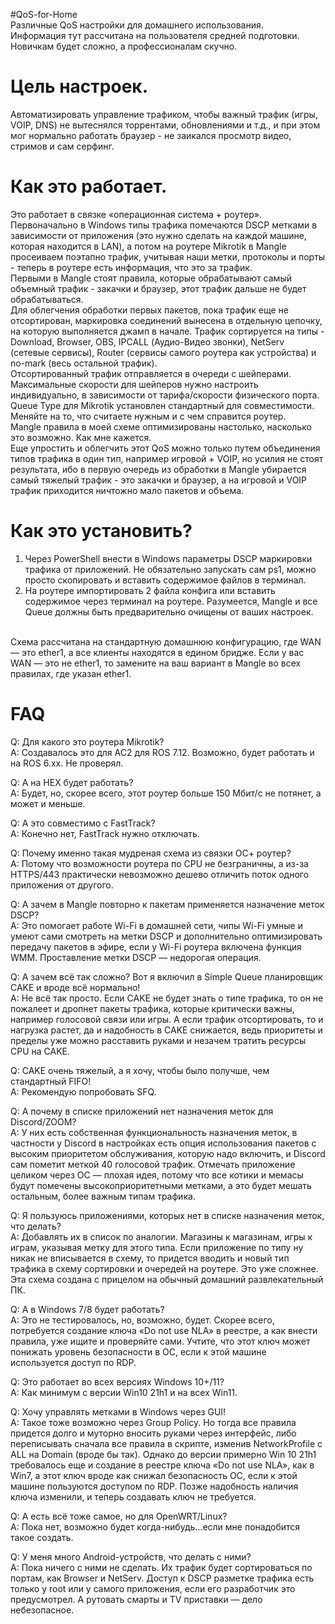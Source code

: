 #QoS-for-Home<br>
Различные QoS настройки для домашнего использования.<br>
Информация тут рассчитана на пользователя средней подготовки.<br>
Новичкам будет сложно, а профессионалам скучно.<br>

# Цель настроек.

Автоматизировать управление трафиком, чтобы важный трафик (игры, VOIP, DNS) не вытеснялся торрентами, обновлениями и т.д., и при этом мог нормально работать браузер - не заикался просмотр видео, стримов и сам серфинг.<br>

# Как это работает.
Это работает в связке «операционная система + роутер».<br>
Первоначально в Windows типы трафика помечаются DSCP метками в зависимости от приложения (это нужно сделать на каждой машине, которая находится в LAN), а потом на роутере Mikrotik в Mangle просеиваем поэтапно трафик, учитывая наши метки, протоколы и порты - теперь в роутере есть информация, что это за трафик.<br>
Первыми в Mangle стоят правила, которые обрабатывают самый объемный трафик - закачки и браузер, этот трафик дальше не будет обрабатываться.<br>
Для облегчения обработки первых пакетов, пока трафик еще не отсортирован, маркировка соединений вынесена в отдельную цепочку, на которую выполняется джамп в начале.
Трафик сортируется на типы - Download, Browser, OBS, IPCALL (Аудио-Видео звонки), NetServ (сетевые сервисы), Router (сервисы самого роутера как устройства) и no-mark (весь остальной трафик).<br>
Отсортированный трафик отправляется в очереди с шейперами.<br>
Максимальные скорости для шейперов нужно настроить индивидуально, в зависимости от тарифа/скорости физического порта.<br>
Queue Type для Mikrotik установлен стандартный для совместимости. Меняйте на то, что считаете нужным и с чем справится роутер.<br>
Mangle правила в моей схеме оптимизированы настолько, насколько это возможно. Как мне кажется.<br>
Еще упростить и облегчить этот QoS можно только путем объединения типов трафика в один тип, например игровой + VOIP, но усилия не стоят результата, ибо в первую очередь из обработки в Mangle убирается самый тяжелый трафик - это закачки и браузер, а на игровой и VOIP трафик приходится ничтожно мало пакетов и объема.<br>

# Как это установить?

1. Через PowerShell внести в Windows параметры DSCP маркировки трафика от приложений. Не обязательно запускать сам ps1, можно просто скопировать и вставить содержимое файлов в терминал.
2. На роутере импортировать 2 файла конфига или вставить содержимое через терминал на роутере. Разумеется, Mangle и все Queue должны быть предварительно очищены от ваших настроек.
<br>
Схема рассчитана на стандартную домашнюю конфигурацию, где WAN — это ether1, а все клиенты находятся в едином бридже. Если у вас WAN — это не ether1, то замените на ваш вариант в Mangle во всех правилах, где указан ether1.

# FAQ

Q: Для какого это роутера Mikrotik?<br>
A: Создавалось это для АС2 для ROS 7.12. Возможно, будет работать и на ROS 6.xx. Не проверял.<br>

Q: А на HEX будет работать?<br>
A: Будет, но, скорее всего, этот роутер больше 150 Мбит/с не потянет, а может и меньше.<br>

Q: А это совместимо с FastTrack?<br>
A: Конечно нет, FastTrack нужно отключать.<br>

Q: Почему именно такая мудреная схема из связки ОС+ роутер?<br>
A: Потому что возможности роутера по CPU не безграничны, а из-за HTTPS/443 практически невозможно дешево отличить поток одного приложения от другого.<br>

Q: А зачем в Mangle повторно к пакетам применяется назначение меток DSCP?<br>
A: Это помогает работе Wi-Fi в домашней сети, чипы Wi-Fi умные и умеют сами смотреть на метки DSCP и дополнительно оптимизировать передачу пакетов в эфире, если у Wi-Fi роутера включена функция WMM. Проставление метки DSCP — недорогая операция.<br>

Q: А зачем всё так сложно? Вот я включил в Simple Queue планировщик CAKE и вроде всё нормально!<br>
A: Не всё так просто. Если CAKE не будет знать о типе трафика, то он не пожалеет и дропнет пакеты трафика, которые критически важны, например голосовой связи или игры. А если трафик отсортировать, то и нагрузка растет, да и надобность в CAKE снижается, ведь приоритеты и пределы уже можно расставить руками и незачем тратить ресурсы CPU на CAKE.<br>

Q: CAKE очень тяжелый, а я хочу, чтобы было получше, чем стандартный FIFO!<br>
A: Рекомендую попробовать SFQ.<br>

Q: А почему в списке приложений нет назначения меток для Discord/ZOOM?<br>
A: У них есть собственная функциональность назначения меток, в частности у Discord в настройках есть опция использования пакетов с высоким приоритетом обслуживания, которую надо включить, и Discord сам пометит меткой 40 голосовой трафик. Отмечать приложение целиком через ОС — плохая идея, потому что все котики и мемасы будут помечены высокоприоритетными метками, а это будет мешать остальным, более важным типам трафика.<br>

Q: Я пользуюсь приложениями, которых нет в списке назначения меток, что делать?<br>
A: Добавлять их в список по аналогии. Магазины к магазинам, игры к играм, указывая метку для этого типа. Если приложение по типу ну никак не вписывается в схему, то придется вводить и новый тип трафика в схему сортировки и очередей на роутере. Это уже сложнее. Эта схема создана с прицелом на обычный домашний развлекательный ПК.<br>

Q: А в Windows 7/8 будет работать?<br>
A: Это не тестировалось, но, возможно, будет. Скорее всего, потребуется создание ключа «Do not use NLA» в реестре, а как внести правила, уже ищите и проверяйте сами. Учтите, что этот ключ может понижать уровень безопасности в ОС, если к этой машине используется доступ по RDP.<br>

Q: Это работает во всех версиях Windows 10+/11?<br>
A: Как минимум с версии Win10 21h1 и на всех Win11.<br>

Q: Хочу управлять метками в Windows через GUI!<br>
A: Такое тоже возможно через Group Policy. Но тогда все правила придется долго и муторно вносить руками через интерфейс, либо переписывать сначала все правила в скрипте, изменив NetworkProfile с ALL на Domain (вроде бы так). Однако до версии примерно Win 10 21h1 требовалось еще и создание в реестре ключа «Do not use NLA», как в Win7, а этот ключ вроде как снижал безопасность ОС, если к этой машине пользуются доступом по RDP. Позже надобность наличия ключа изменили, и теперь создавать ключ не требуется.<br>

Q: А есть всё тоже самое, но для OpenWRT/Linux?<br>
A: Пока нет, возможно будет когда-нибудь...если мне понадобится такое создать.<br>

Q: У меня много Android-устройств, что делать с ними?<br>
A: Пока ничего с ними не сделать. Их трафик будет сортироваться по портам, как Browser и NetServ. Доступ к DSCP разметке трафика есть только у root или у самого приложения, если его разработчик это предусмотрел. А рутовать смарты и TV приставки — дело небезопасное. <br>
